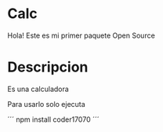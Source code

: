 # Calc 
Hola! Este es mi primer paquete Open Source

# Descripcion

Es una calculadora

Para usarlo solo ejecuta

´´´
npm install coder17070
´´´